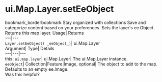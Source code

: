  
#  ui.Map.Layer.setEeObject 
bookmark_borderbookmark Stay organized with collections  Save and categorize content based on your preferences.
Sets the layer's ee.Object. 
Returns this map layer.
Usage| Returns  
---|---  
`Layer.setEeObject( _eeObject_)`| ui.Map.Layer  
Argument| Type| Details  
---|---|---  
this: `ui.map.layer`| ui.Map.Layer| The ui.Map.Layer instance.  
`eeObject`| Collection|Feature|Image, optional| The object to add to the map. Defaults to an empty ee.Image.  
Was this helpful?
